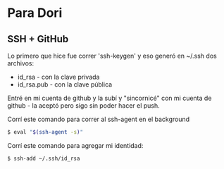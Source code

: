 # Para Dori

## SSH + GitHub

Lo primero que hice fue correr 'ssh-keygen' y eso generó en ~/.ssh dos archivos:

- id_rsa - con la clave privada
- id_rsa.pub - con la clave pública

Entré en mi cuenta de github y la subí y "sincornicé" con mi cuenta de github - la aceptó pero sigo sin poder hacer el push.

Corrí este comando para correr al ssh-agent en el background

```sh
$ eval "$(ssh-agent -s)"
```

Corrí este comando para agregar mi identidad:

```sh
$ ssh-add ~/.ssh/id_rsa

```